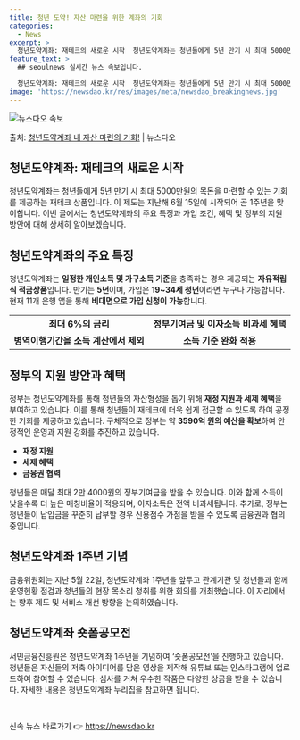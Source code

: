 ```yaml
---
title: 청년 도약! 자산 마련을 위한 계좌의 기회
categories:
  - News
excerpt: >
  청년도약계좌: 재테크의 새로운 시작  청년도약계좌는 청년들에게 5년 만기 시 최대 5000만원의 목돈을 마련…
feature_text: >
  ## seoulnews 실시간 뉴스 속보입니다.

  청년도약계좌: 재테크의 새로운 시작  청년도약계좌는 청년들에게 5년 만기 시 최대 5000만원의 목돈을 마련…
image: 'https://newsdao.kr/res/images/meta/newsdao_breakingnews.jpg'
---
```


![뉴스다오 속보](https://newsdao.kr/res/images/meta/newsdao_breakingnews.jpg)

<p>출처: <a href="https://newsdao.kr/4102" rel="dofollow">청년도약계좌 내 자산 마련의 기회!</a> | 뉴스다오</p>

<h2 data-ke-size="size26">청년도약계좌: 재테크의 새로운 시작</h2>

<p data-ke-size="size16">청년도약계좌는 청년들에게 5년 만기 시 최대 5000만원의 목돈을 마련할 수 있는 기회를 제공하는 재테크 상품입니다. 이 제도는 지난해 6월 15일에 시작되어 곧 1주년을 맞이합니다. 이번 글에서는 청년도약계좌의 주요 특징과 가입 조건, 혜택 및 정부의 지원 방안에 대해 상세히 알아보겠습니다.</p>

<h2 data-ke-size="size24">청년도약계좌의 주요 특징</h2>

<p data-ke-size="size16">청년도약계좌는 <b>일정한 개인소득 및 가구소득 기준</b>을 충족하는 경우 제공되는 <b>자유적립식 적금상품</b>입니다. 만기는 <b>5년</b>이며, 가입은 <b>19~34세 청년</b>이라면 누구나 가능합니다. 현재 11개 은행 앱을 통해 <b>비대면으로 가입 신청이 가능</b>합니다.</p>

<table>
  <tr>
    <td style="text-align: center; height: 17px;"><b>최대 6%의 금리</b></td>
    <td style="text-align: center; height: 17px;"><b>정부기여금 및 이자소득 비과세 혜택</b></td>
  </tr>
  <tr>
    <td style="text-align: center; height: 17px;"><b>병역이행기간을 소득 계산에서 제외</b></td>
    <td style="text-align: center; height: 17px;"><b>소득 기준 완화 적용</b></td>
  </tr>
</table>

<h2 data-ke-size="size24">정부의 지원 방안과 혜택</h2>

<p data-ke-size="size16">정부는 청년도약계좌를 통해 청년들의 자산형성을 돕기 위해 <b>재정 지원과 세제 혜택</b>을 부여하고 있습니다. 이를 통해 청년들이 재테크에 더욱 쉽게 접근할 수 있도록 하여 공정한 기회를 제공하고 있습니다. 구체적으로 정부는 약 <b>3590억 원의 예산을 확보</b>하여 안정적인 운영과 지원 강화를 추진하고 있습니다.</p>

<ul>
  <li><b>재정 지원</b></li>
  <li><b>세제 혜택</b></li>
  <li><b>금융권 협력</b></li>
</ul>

<p data-ke-size="size16">청년들은 매달 최대 2만 4000원의 정부기여금을 받을 수 있습니다. 이와 함께 소득이 낮을수록 더 높은 매칭비율이 적용되며, 이자소득은 전액 비과세됩니다. 추가로, 정부는 청년들이 납입금을 꾸준히 납부할 경우 신용점수 가점을 받을 수 있도록 금융권과 협의 중입니다.</p>

<h2 data-ke-size="size24">청년도약계좌 1주년 기념</h2>

<p data-ke-size="size16">금융위원회는 지난 5월 22일, 청년도약계좌 1주년을 앞두고 관계기관 및 청년들과 함께 운영현황 점검과 청년들의 현장 목소리 청취를 위한 회의를 개최했습니다. 이 자리에서는 향후 제도 및 서비스 개선 방향을 논의하였습니다.</p>

<h2 data-ke-size="size24">청년도약계좌 숏폼공모전</h2>

<p data-ke-size="size16">서민금융진흥원은 청년도약계좌 1주년을 기념하여 ‘숏폼공모전’을 진행하고 있습니다. 청년들은 자신들의 저축 아이디어를 담은 영상을 제작해 유튜브 또는 인스타그램에 업로드하여 참여할 수 있습니다. 심사를 거쳐 우수한 작품은 다양한 상금을 받을 수 있습니다. 자세한 내용은 청년도약계좌 누리집을 참고하면 됩니다.</p>

<p data-ke-size="size16">&nbsp;</p> 

신속 뉴스 바로가기 👉 <a href="https://newsdao.kr" rel="dofollow">https://newsdao.kr</a>



